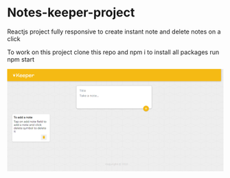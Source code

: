 # Notes-keeper-project
Reactjs project fully responsive to create instant note and delete notes on a click

To work on this project clone this repo 
and npm i to install all packages 
run npm start



![Screenshot](screenshot.jpg)
